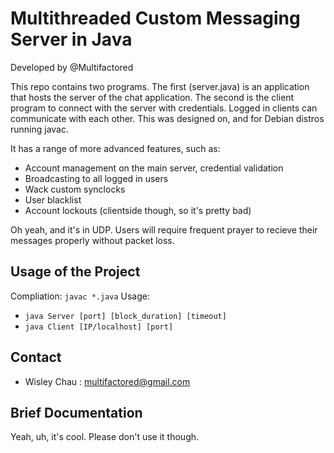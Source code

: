 # Multithreaded Custom Messaging Server in Java
Developed by @Multifactored

This repo contains two programs. The first (server.java) is an application that hosts the server of the chat application. The second is the client program to connect with the server with credentials. Logged in clients can communicate with each other. This was designed on, and for Debian distros running javac.

It has a range of more advanced features, such as:
* Account management on the main server, credential validation
* Broadcasting to all logged in users
* Wack custom synclocks
* User blacklist
* Account lockouts (clientside though, so it's pretty bad)

Oh yeah, and it's in UDP. Users will require frequent prayer to recieve their messages properly without packet loss.

## Usage of the Project

Compliation: `javac *.java`
Usage: 
* `java Server [port] [block_duration] [timeout]` 
* `java Client [IP/localhost] [port]`

## Contact
* Wisley Chau : multifactored@gmail.com

## Brief Documentation

Yeah, uh, it's cool. Please don't use it though.
